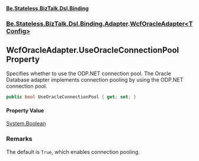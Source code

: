 #### [Be.Stateless.BizTalk.Dsl.Binding](README.md 'README')
### [Be.Stateless.BizTalk.Dsl.Binding.Adapter](Be.Stateless.BizTalk.Dsl.Binding.Adapter.md 'Be.Stateless.BizTalk.Dsl.Binding.Adapter').[WcfOracleAdapter&lt;TConfig&gt;](WcfOracleAdapter_TConfig_.md 'Be.Stateless.BizTalk.Dsl.Binding.Adapter.WcfOracleAdapter<TConfig>')

## WcfOracleAdapter<TConfig>.UseOracleConnectionPool Property

Specifies whether to use the ODP.NET connection pool. The Oracle Database adapter implements connection pooling by
using the ODP.NET connection pool.

```csharp
public bool UseOracleConnectionPool { get; set; }
```

#### Property Value
[System.Boolean](https://docs.microsoft.com/en-us/dotnet/api/System.Boolean 'System.Boolean')

### Remarks
The default is `True`, which enables connection pooling.